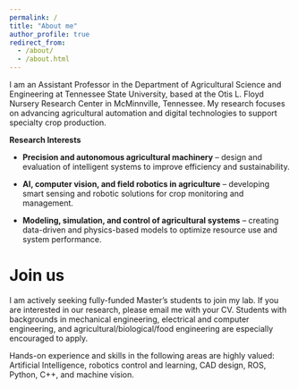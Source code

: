 ```yaml
---
permalink: /
title: "About me"
author_profile: true
redirect_from: 
  - /about/
  - /about.html
---
```


I am an Assistant Professor in the Department of Agricultural Science and Engineering at Tennessee State University, based at the Otis L. Floyd Nursery Research Center in McMinnville, Tennessee. My research focuses on advancing agricultural automation and digital technologies to support specialty crop production.

**Research Interests**

* **Precision and autonomous agricultural machinery** – design and evaluation of intelligent systems to improve efficiency and sustainability.

* **AI, computer vision, and field robotics in agriculture** – developing smart sensing and robotic solutions for crop monitoring and management.

* **Modeling, simulation, and control of agricultural systems** – creating data-driven and physics-based models to optimize resource use and system performance.

Join us
======
I am actively seeking fully-funded Master’s students to join my lab. If you are interested in our research, please email me with your CV. Students with backgrounds in mechanical engineering, electrical and computer engineering, and agricultural/biological/food engineering are especially encouraged to apply.

Hands-on experience and skills in the following areas are highly valued: Artificial Intelligence, robotics control and learning, CAD design, ROS, Python, C++, and machine vision.
